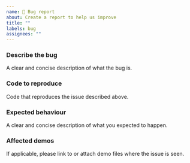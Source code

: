 ```yaml
---
name: 🐛 Bug report
about: Create a report to help us improve
title: ""
labels: bug
assignees: ""
---
```


### Describe the bug

A clear and concise description of what the bug is.

### Code to reproduce

Code that reproduces the issue described above.

### Expected behaviour

A clear and concise description of what you expected to happen.

### Affected demos

If applicable, please link to or attach demo files where the issue is seen.
